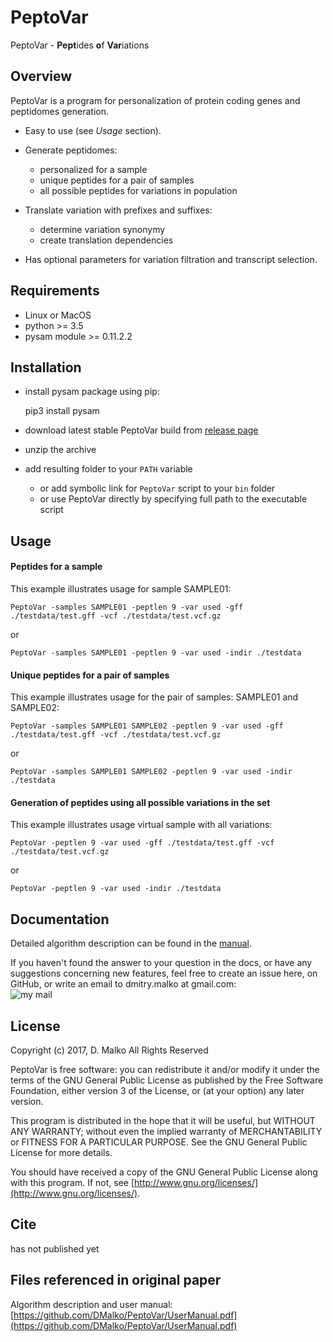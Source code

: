 # PeptoVar

PeptoVar - **Pept**ides **o**f **Var**iations

## Overview

PeptoVar is a program for personalization of protein coding genes and peptidomes generation.

 - Easy to use (see *Usage* section).
 
 - Generate peptidomes:
   - personalized for a sample
   - unique peptides for a pair of samples
   - all possible peptides for variations in population

- Translate variation with prefixes and suffixes:
   - determine variation synonymy
   - create translation dependencies

- Has optional parameters for variation filtration and transcript selection.

## Requirements

* Linux or MacOS
* python >= 3.5
* pysam module >= 0.11.2.2

## Installation

* install pysam package using pip:

   pip3 install pysam

* download latest stable PeptoVar build from [release page](https://github.com/DMalko/PeptoVar/releases/latest)
* unzip the archive
* add resulting folder to your ``PATH`` variable
  * or add symbolic link for ``PeptoVar`` script to your ``bin`` folder
  * or use PeptoVar directly by specifying full path to the executable script

## Usage

#### Peptides for a sample
This example illustrates usage for sample SAMPLE01:

    PeptoVar -samples SAMPLE01 -peptlen 9 -var used -gff ./testdata/test.gff -vcf ./testdata/test.vcf.gz
    
or
    
    PeptoVar -samples SAMPLE01 -peptlen 9 -var used -indir ./testdata


#### Unique peptides for a pair of samples
This example illustrates usage for the pair of samples: SAMPLE01 and SAMPLE02:

    PeptoVar -samples SAMPLE01 SAMPLE02 -peptlen 9 -var used -gff ./testdata/test.gff -vcf ./testdata/test.vcf.gz
    
or
    
    PeptoVar -samples SAMPLE01 SAMPLE02 -peptlen 9 -var used -indir ./testdata


#### Generation of peptides using all possible variations in the set
This example illustrates usage virtual sample with all variations:

    PeptoVar -peptlen 9 -var used -gff ./testdata/test.gff -vcf ./testdata/test.vcf.gz
    
or
    
    PeptoVar -peptlen 9 -var used -indir ./testdata
    

## Documentation

Detailed algorithm description can be found in the [manual](https://github.com/DMalko/PeptoVar/UserManual.pdf).

If you haven't found the answer to your question in the docs, or have any suggestions concerning new features, feel free to create an issue here, on GitHub, or write an email to dmitry.malko at gmail.com:
<br />![my mail](https://user-images.githubusercontent.com/5543031/28415000-8bea641e-6d56-11e7-85ca-4287500a4192.png)

## License
Copyright (c) 2017, D. Malko
All Rights Reserved

PeptoVar is free software: you can redistribute it and/or modify
it under the terms of the GNU General Public License as published by
the Free Software Foundation, either version 3 of the License, or
(at your option) any later version.

This program is distributed in the hope that it will be useful,
but WITHOUT ANY WARRANTY; without even the implied warranty of
MERCHANTABILITY or FITNESS FOR A PARTICULAR PURPOSE.  See the
GNU General Public License for more details.

You should have received a copy of the GNU General Public License
along with this program.  If not, see [http://www.gnu.org/licenses/](http://www.gnu.org/licenses/).

## Cite

has not published yet

## Files referenced in original paper

Algorithm description and user manual: [https://github.com/DMalko/PeptoVar/UserManual.pdf](https://github.com/DMalko/PeptoVar/UserManual.pdf)

